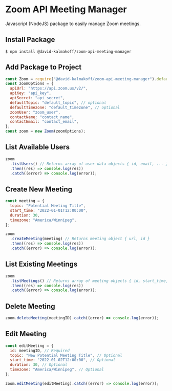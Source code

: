 # Zoom API Meeting Manager

Javascript (NodeJS) package to easily manage Zoom meetings.

## Install Package

```
$ npm install @david-kalmakoff/zoom-api-meeting-manager
```

## Add Package to Project

```javascript
const Zoom = require("@david-kalmakoff/zoom-api-meeting-manager").default;
const zoomOptions = {
  apiUrl: "https://api.zoom.us/v2/",
  apiKey: "api_key",
  apiSecret: "api_secret",
  defaultTopic: "default_topic", // optional
  defaultTimezone: "default_timezone", // optional
  zoomUser: "zoom_user",
  contactName: "contact_name",
  contactEmail: "contact_email",
};
const zoom = new Zoom(zoomOptions);
```

## List Available Users

```javascript
zoom
  .listUsers() // Returns array of user data objects { id, email, ... }
  .then((res) => console.log(res))
  .catch((error) => console.log(error));
```

## Create New Meeting

```javascript
const meeting = {
  topic: "Potential Meeting Title",
  start_time: "2022-01-01T12:00:00",
  duration: 30,
  timezone: "America/Winnipeg",
};

zoom
  .createMeeting(meeting) // Returns meeting object { url, id }
  .then((res) => console.log(res))
  .catch((error) => console.log(error));
```

## List Existing Meetings

```javascript
zoom
  .listMeetings() // Returns array of meeting objects { id, start_time, ... }
  .then((res) => console.log(res))
  .catch((error) => console.log(error));
```

## Delete Meeting

```javascript
zoom.deleteMeeting(meetingID).catch((error) => console.log(error));
```

## Edit Meeting

```javascript
const editMeeting = {
  id: meetingID, // Required
  topic: "New Potential Meeting Title", // Optional
  start_time: "2022-01-02T12:00:00", // Optional
  duration: 30, // Optional
  timezone: "America/Winnipeg", // Optional
};

zoom.editMeeting(editMeeting).catch((error) => console.log(error));
```
